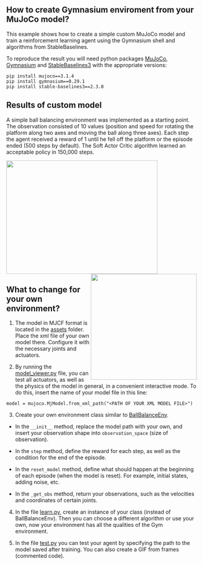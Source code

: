 ## How to create Gymnasium enviroment from your MuJoCo model?

This example shows how to create a simple custom MuJoCo model and train a reinforcement learning agent using the Gymnasium shell and algorithms from StableBaselines.

To reproduce the result you will need python packages [MuJoCo](https://mujoco.readthedocs.io/en/stable/python.html), [Gymnasium](https://gymnasium.farama.org/index.html) and [StableBaselines3](https://stable-baselines3.readthedocs.io/en/master/) with the appropriate versions:

```
pip install mujoco==3.1.4
pip install gymnasium==0.29.1
pip install stable-baselines3==2.3.0
```
## Results of custom model

A simple ball balancing environment was implemented as a starting point. The observation consisted of 10 values (position and speed for rotating the platform along two axes and moving the ball along three axes). Each step the agent received a reward of 1 until he fell off the platform or the episode ended (500 steps by default). The Soft Actor Critic algorithm learned an acceptable policy in 150,000 steps.


<img align="left" width="400" height="300" src="media/learning_curve.png"><img align="right" width="280" height="280" src="media/test.gif">

<br clear="left"/>


## What to change for your own environment?

1. The model in MJCF format is located in the [assets](https://github.com/denisgriaznov/CustomMuJoCoEnviromentForRL/tree/master/assets) folder. Place the xml file of your own model there. Configure it with the necessary joints and actuators.

2. By running the [model_viewer.py](https://github.com/denisgriaznov/CustomMuJoCoEnviromentForRL/blob/master/model_viewer.py) file, you can test all actuators, as well as the physics of the model in general, in a convenient interactive mode. To do this, insert the name of your model file in this line:

```
model = mujoco.MjModel.from_xml_path("<PATH OF YOUR XML MODEL FILE>")
```

3. Create your own environment class similar to [BallBalanceEnv](https://github.com/denisgriaznov/CustomMuJoCoEnviromentForRL/blob/master/ball_balance_env.py). 

- In the ```__init__``` method, replace the model path with your own, and insert your observation shape into ```observation_space``` (size of observation).

- In the ```step``` method, define the reward for each step, as well as the condition for the end of the episode.

- In the ```reset_model``` method, define what should happen at the beginning of each episode (when the model is reset). For example, initial states, adding noise, etc.

- In the ```_get_obs``` method, return your observations, such as the velocities and coordinates of certain joints.

4. In the file [learn.py](https://github.com/denisgriaznov/CustomMuJoCoEnviromentForRL/blob/master/learn.py), create an instance of your class (instead of BallBalanceEnv). Then you can choose a different algorithm or use your own, now your environment has all the qualities of the Gym environment.

5. In the file [test.py](https://github.com/denisgriaznov/CustomMuJoCoEnviromentForRL/blob/master/test.py) you can test your agent by specifying the path to the model saved after training. You can also create a GIF from frames (commented code).
